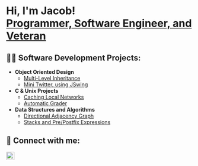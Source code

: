 <h1>Hi, I'm Jacob! <br/><a href="https://www.linkedin.com/in/jacob-terrey/">Programmer, Software Engineer, and Veteran</a>

<h2>👨‍💻 Software Development Projects:</h2>

- <b>Object Oriented Design</b>
  - [Multi-Level Inheritance](https://github.com/takejerrey/Multi-Level-Inheritance-Java)
  - [Mini Twitter, using JSwing](https://github.com/takejerrey/MiniTwitter)
- <b>C & Unix Projects</b>
  - [Caching Local Networks](https://github.com/takejerrey/Caching-Local-Networks)
  - [Automatic Grader](https://github.com/takejerrey/Automatic-Grader)
- <b>Data Structures and Algorithms</b>
  - [Directional Adjacency Graph](https://github.com/takejerrey/GraphNeighbors)
  - [Stacks and Pre/Postfix Expressions](https://github.com/takejerrey/Stacks)


<h2> 🤳 Connect with me:</h2>


[<img align="left" alt="JacobTerrey | LinkedIn" width="22px" src="https://cdn.jsdelivr.net/npm/simple-icons@v3/icons/linkedin.svg" />][linkedin]

[linkedin]: https://www.linkedin.com/in/jacob-terrey/
